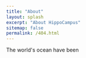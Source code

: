 ```yaml
---
title: "About"
layout: splash
excerpt: "About HippoCampus"
sitemap: false
permalink: /404.html
---
```


The world's ocean have been
